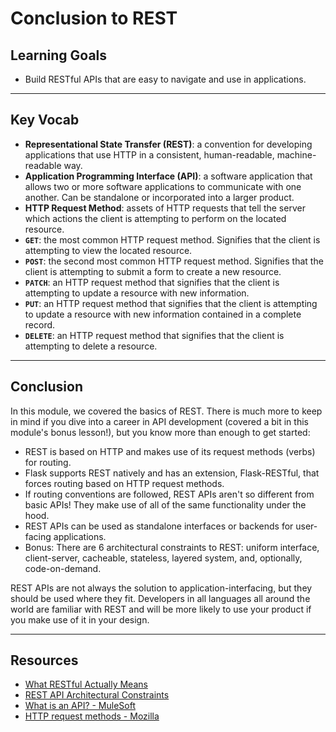 # Conclusion to REST

## Learning Goals

- Build RESTful APIs that are easy to navigate and use in applications.

***

## Key Vocab

- **Representational State Transfer (REST)**: a convention for developing
  applications that use HTTP in a consistent, human-readable, machine-readable
  way.
- **Application Programming Interface (API)**: a software application that
  allows two or more software applications to communicate with one another.
  Can be standalone or incorporated into a larger product.
- **HTTP Request Method**: assets of HTTP requests that tell the server which
  actions the client is attempting to perform on the located resource.
- **`GET`**: the most common HTTP request method. Signifies that the client is
  attempting to view the located resource.
- **`POST`**: the second most common HTTP request method. Signifies that the
  client is attempting to submit a form to create a new resource.
- **`PATCH`**: an HTTP request method that signifies that the client is attempting
  to update a resource with new information.
- **`PUT`**: an HTTP request method that signifies that the client is attempting
  to update a resource with new information contained in a complete record.
- **`DELETE`**: an HTTP request method that signifies that the client is
  attempting to delete a resource.

***

## Conclusion

In this module, we covered the basics of REST. There is much more to keep in
mind if you dive into a career in API development (covered a bit in this
module's bonus lesson!), but you know more than enough to get started:

- REST is based on HTTP and makes use of its request methods (verbs) for
  routing.
- Flask supports REST natively and has an extension, Flask-RESTful, that forces
  routing based on HTTP request methods.
- If routing conventions are followed, REST APIs aren't so different from basic
  APIs! They make use of all of the same functionality under the hood.
- REST APIs can be used as standalone interfaces or backends for user-facing
  applications.
- Bonus: There are 6 architectural constraints to REST: uniform interface,
  client-server, cacheable, stateless, layered system, and, optionally,
  code-on-demand.

REST APIs are not always the solution to application-interfacing, but they
should be used where they fit. Developers in all languages all around the
world are familiar with REST and will be more likely to use your product if you
make use of it in your design.

***

## Resources

- [What RESTful Actually Means](https://codewords.recurse.com/issues/five/what-restful-actually-means)
- [REST API Architectural Constraints](https://www.geeksforgeeks.org/rest-api-architectural-constraints/)
- [What is an API? - MuleSoft][api]
- [HTTP request methods - Mozilla](https://developer.mozilla.org/en-US/docs/Web/HTTP/Methods)

[api]: https://www.mulesoft.com/resources/api/what-is-an-api
